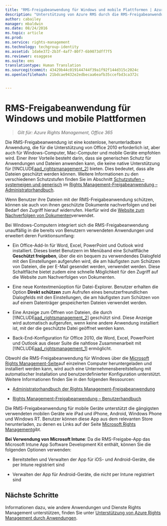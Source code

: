 ```yaml
---
title: "RMS-Freigabeanwendung für Windows und mobile Plattformen | Azure RMS"
description: "Unterstützung von Azure RMS durch die RMS-Freigabeanwendung als eine kostenlose, herunterladbare Anwendung, die für die Unterstützung von Office 2010 erforderlich ist, aber auch für Windows-Computer, Mac-Computer und mobile Geräte empfohlen wird."
author: cabailey
manager: mbaldwin
ms.date: 08/24/2016
ms.topic: article
ms.prod: 
ms.service: rights-management
ms.technology: techgroup-identity
ms.assetid: 1da6e372-2b3f-4af7-80f7-6b9073dff7f5
ms.reviewer: esaggese
ms.suite: ems
translationtype: Human Translation
ms.sourcegitcommit: 43429b44c019144744f39a1f92f144d315c2024c
ms.openlocfilehash: 21bdcae9432e2edbecaa6eafb35ccefbd3ca372c


---
```



# RMS-Freigabeanwendung für Windows und mobile Plattformen

>*Gilt für: Azure Rights Management, Office 365*

Die RMS-Freigabeanwendung ist eine kostenlose, herunterladbare Anwendung, die für die Unterstützung von Office 2010 erforderlich ist, aber auch für Windows-Computer, Mac-Computer und mobile Geräte empfohlen wird. Einer ihrer Vorteile besteht darin, dass sie generischen Schutz für Anwendungen und Dateien anwenden kann, die keine native Unterstützung für [!INCLUDE[aad_rightsmanagement_2](../includes/aad_rightsmanagement_2_md.md)] bieten. Dies bedeutet, dass alle Dateien geschützt werden können. Weitere Informationen zu den verschiedenen Schutzstufen finden Sie im Abschnitt [Schutzstufen – systemeigen und generisch](../rms-client/sharing-app-admin-guide-technical.md#levels-of-protection-native-and-generic) im [Rights Management-Freigabeanwendung – Administratorhandbuch](../rms-client/sharing-app-admin-guide.md).

Wenn Benutzer ihre Dateien mit der RMS-Freigabeanwendung schützen, können sie auch von ihnen geschützte Dokumente nachverfolgen und bei Bedarf den Zugriff hierauf widerrufen. Hierfür wird die [Website zum Nachverfolgen von Dokumenten](http://go.microsoft.com/fwlink/?LinkId=529562)verwendet.

Bei Windows-Computern integriert sich die RMS-Freigabeanwendung unauffällig in die bereits von Benutzern verwendeten Anwendungen und erweitert deren Funktionsumfang:

-   Ein Office-Add-In für Word, Excel, PowerPoint und Outlook wird installiert. Dieses bietet Benutzern im Menüband eine Schaltfläche **Geschützt freigeben**, über die ein bequem zu verwendendes Dialogfeld mit den Einstellungen aufgerufen wird, die am häufigsten zum Schützen von Dateien, die per E-Mail gesendet werden, verwendet werden. Diese Schaltfläche bietet zudem eine schnelle Möglichkeit für den Zugriff auf die Website zum Nachverfolgen von Dokumenten.

-   Eine neue Kontextmenüoption für Datei-Explorer. Benutzer erhalten die Option **Direkt schützen** zum Aufrufen eines benutzerfreundlichen Dialogfelds mit den Einstellungen, die am häufigsten zum Schützen von auf einem Datenträger gespeicherten Dateien verwendet werden.

-   Eine Anzeige zum Öffnen von Dateien, die durch [!INCLUDE[aad_rightsmanagement_2](../includes/aad_rightsmanagement_2_md.md)] geschützt sind. Diese Anzeige wird automatisch aufgerufen, wenn keine andere Anwendung installiert ist, mit der die geschützte Datei geöffnet werden kann.

-   Back-End-Konfiguration für Office 2010, die Word, Excel, PowerPoint und Outlook aus dieser Suite die nahtlose Zusammenarbeit mit [!INCLUDE[aad_rightsmanagement_1](../includes/aad_rightsmanagement_1_md.md)] ermöglicht.

Obwohl die RMS-Freigabeanwendung für Windows über die [Microsoft Rights Management-Seite](http://go.microsoft.com/fwlink/?LinkId=303970)auf einzelnen Computer heruntergeladen und installiert werden kann, wird auch eine Unternehmensbereitstellung mit automatischer Installation und benutzerdefinierter Konfiguration unterstützt. Weitere Informationen finden Sie in den folgenden Ressourcen:

-   [Administratorhandbuch der Rights Management-Freigabeanwendung](../rms-client/sharing-app-admin-guide.md)

-   [Rights Management-Freigabeanwendung – Benutzerhandbuch](../rms-client/sharing-app-user-guide.md)

Die RMS-Freigabeanwendung für mobile Geräte unterstützt die gängigsten verwendeten mobilen Geräte wie iPad und iPhone, Android, Windows Phone und Windows RT. Benutzer können diese App aus dem relevanten Store herunterladen, zu denen es Links auf der Seite [Microsoft Rights Management](http://go.microsoft.com/fwlink/?LinkId=303970)gibt.

**Bei Verwendung von Microsoft Intune**: Da die RMS-Freigabe-App das Microsoft Intune App Software Development Kit enthält, können Sie die folgenden Optionen verwenden:

-   Bereitstellen und Verwalten der App für iOS- und Android-Geräte, die per Intune registriert sind

-   Verwalten der App für Android-Geräte, die nicht per Intune registriert sind


## Nächste Schritte
Informationen dazu, wie andere Anwendungen und Dienste Rights Management unterstützen, finden Sie unter [Unterstützung von Azure Rights Management durch Anwendungen](applications-support.md).




<!--HONumber=Aug16_HO4-->


